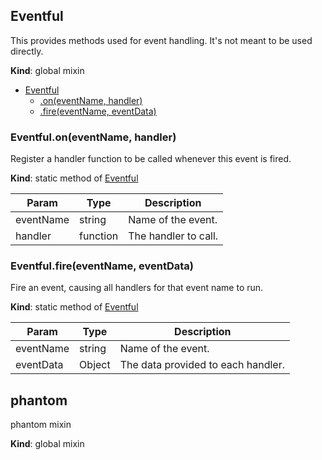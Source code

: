 ## Eventful
This provides methods used for event handling. It's not meant to
be used directly.

**Kind**: global mixin  

* [Eventful](#Eventful)
    * [.on(eventName, handler)](#BITBUCKET-Eventful.on)
    * [.fire(eventName, eventData)](#BITBUCKET-Eventful.fire)


### Eventful.on(eventName, handler)
Register a handler function to be called whenever this event is fired.

**Kind**: static method of [Eventful](#Eventful)  

| Param     | Type     | Description          |
| --------- | -------- | -------------------- |
| eventName | string   | Name of the event.   |
| handler   | function | The handler to call. |


### Eventful.fire(eventName, eventData)
Fire an event, causing all handlers for that event name to run.

**Kind**: static method of [Eventful](#Eventful)  

| Param     | Type   | Description                        |
| --------- | ------ | ---------------------------------- |
| eventName | string | Name of the event.                 |
| eventData | Object | The data provided to each handler. |


## phantom
phantom mixin

**Kind**: global mixin


